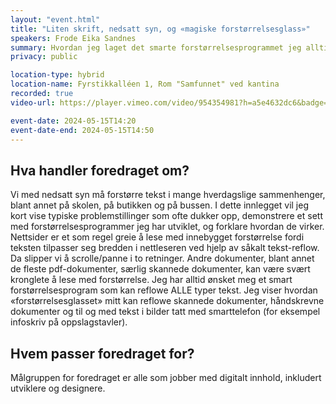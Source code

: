 ```yaml
---
layout: "event.html"
title: "Liten skrift, nedsatt syn, og «magiske forstørrelsesglass»"
speakers: Frode Eika Sandnes
summary: Hvordan jeg laget det smarte forstørrelsesprogrammet jeg alltid har drømt om!
privacy: public

location-type: hybrid
location-name: Fyrstikkalléen 1, Rom "Samfunnet" ved kantina
recorded: true
video-url: https://player.vimeo.com/video/954354981?h=a5e4632dc6&badge=0&autopause=0&player_id=0&app_id=58479&texttrack=no

event-date: 2024-05-15T14:20
event-date-end: 2024-05-15T14:50
---
```


## Hva handler foredraget om?

Vi med nedsatt syn må forstørre tekst i mange hverdagslige sammenhenger, blant annet på skolen, på butikken og på bussen. I dette innlegget vil jeg kort vise typiske problemstillinger som ofte dukker opp, demonstrere et sett med forstørrelsesprogrammer jeg har utviklet, og forklare hvordan de virker. Nettsider er et som regel greie å lese med innebygget forstørrelse fordi teksten tilpasser seg bredden i nettleseren ved hjelp av såkalt tekst-reflow. Da slipper vi å scrolle/panne i to retninger. Andre dokumenter, blant annet de fleste pdf-dokumenter, særlig skannede dokumenter, kan være svært kronglete å lese med forstørrelse. Jeg har alltid ønsket meg et smart forstørrelsesprogram som kan reflowe ALLE typer tekst. Jeg viser hvordan «forstørrelsesglasset» mitt kan reflowe skannede dokumenter, håndskrevne dokumenter og til og med tekst i bilder tatt med smarttelefon (for eksempel infoskriv på oppslagstavler).

## Hvem passer foredraget for?

Målgruppen for foredraget er alle som jobber med digitalt innhold, inkludert utviklere og designere.
